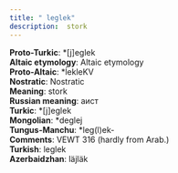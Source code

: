 ```yaml
---
title: " leglek"
description:  stork
---
```


<strong>Proto-Turkic</strong>:  *[j]eglek<br>
<strong>Altaic etymology</strong>:  Altaic etymology<br>
<strong> Proto-Altaic</strong>:  *ĺekleKV<br>
<strong>Nostratic</strong>:  Nostratic<br>
<strong>Meaning</strong>:  stork<br>
<strong>Russian meaning</strong>:  аист<br>
<strong>Turkic</strong>:  *[j]eglek<br>
<strong>Mongolian</strong>:  *deglej<br>
<strong>Tungus-Manchu</strong>:  *leg(l)ek-<br>
<strong>Comments</strong>:  VEWT 316 (hardly from Arab.)<br>
<strong>Turkish</strong>:  leglek<br>
<strong>Azerbaidzhan</strong>:  läjläk<br>


